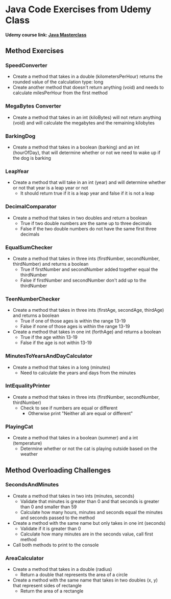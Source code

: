 # Java Code Exercises from Udemy Class
#### Udemy course link: [Java Masterclass](https://www.udemy.com/course/java-the-complete-java-developer-course/)

## Method Exercises

### SpeedConverter

- Create a method that takes in a double (kilometersPerHour) returns the rounded value of the calculation type: long
- Create another method that doesn't return anything (void) and needs to calculate milesPerHour from the first method

### MegaBytes Converter

- Create a method that takes in an int (kiloBytes) will not return anything (void) and will calculate the megabytes and the remaining kilobytes

### BarkingDog

- Create a method that takes in a boolean (barking) and an int (hourOfDay), that will determine whether or not we need to wake up if the dog is barking

### LeapYear

- Create a method that will take in an int (year) and will determine whether or not that year is a leap year or not
    - It should return true if it is a leap year and false if it is not a leap 
    
### DecimalComparator

- Create a method that takes in two doubles and return a boolean
    - True if two double numbers are the same up to three decimals
    - False if the two double numbers do not have the same first three decimals
    
### EqualSumChecker

- Create a method that takes in three ints (firstNumber, secondNumber, thirdNumber) and returns a boolean
    - True if firstNumber and secondNumber added together equal the thirdNumber
    - False if firstNumber and secondNumber don't add up to the thirdNumber
    
### TeenNumberChecker

- Create a method that takes in three ints (firstAge, secondAge, thirdAge) and returns a boolean
    - True if one of those ages is within the range 13-19
    - False if none of those ages is within the range 13-19
- Create a method that takes in one int (forthAge) and returns a boolean
    - True if the age within 13-19
    - False if the age is not within 13-19
    
### MinutesToYearsAndDayCalculator

- Create a method that takes in a long (minutes)
    - Need to calculate the years and days from the minutes
    
### IntEqualityPrinter

- Create a method that takes in three ints (firstNumber, secondNumber, thirdNumber)
    - Check to see if numbers are equal or different
        - Otherwise print "Neither all are equal or different"
       
### PlayingCat 

- Create a method that takes in a boolean (summer) and a int (temperature)
    - Determine whether or not the cat is playing outside based on the weather
    
## Method Overloading Challenges

### SecondsAndMinutes

- Create a method that takes in two ints (minutes, seconds)
    - Validate that minutes is greater than 0 and that seconds is greater than 0 and smaller than 59
    - Calculate how many hours, minutes and seconds equal the minutes and seconds passed to the method
- Create a method with the same name but only takes in one int (seconds)
    - Validate if it is greater than 0
    - Calculate how many minutes are in the seconds value, call first method 
- Call both methods to print to the console

### AreaCalculator

- Create a method that takes in a double (radius)
    - Return a double that represents the area of a circle
- Create a method with the same name that takes in two doubles (x, y) that represent sides of rectangle
    - Return the area of a rectangle
    